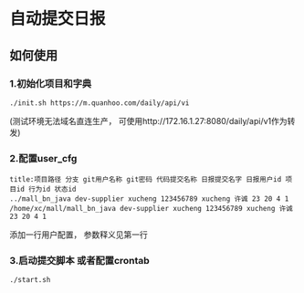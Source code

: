 # 自动提交日报
## 如何使用
### 1.初始化项目和字典
```
./init.sh https://m.quanhoo.com/daily/api/vi
```
  (测试环境无法域名直连生产， 可使用http://172.16.1.27:8080/daily/api/v1作为转发)

### 2.配置user_cfg
```
title:项目路径 分支 git用户名称 git密码 代码提交名称 日报提交名字 日报用户id 项目id 行为id 状态id
../mall_bn_java dev-supplier xucheng 123456789 xucheng 许诚 23 20 4 1
/home/xc/mall/mall_bn_java dev-supplier xucheng 123456789 xucheng 许诚 23 20 4 1
```
  添加一行用户配置， 参数释义见第一行

### 3.启动提交脚本 或者配置crontab
```
./start.sh
```
